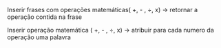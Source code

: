 Inserir frases com operações matemáticas(  +,  - ,  ÷,  x)  -> retornar a operação contida na frase

Inserir operação matemática (  +,  - ,  ÷,  x) -> atribuir para cada numero da operação uma palavra

